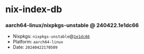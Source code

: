 # nix-index-db
### aarch64-linux/nixpkgs-unstable @ 240422.1e1dc66
- Nixpkgs: `nixpkgs-unstable`@[`1e1dc66`](https://github.com/NixOS/nixpkgs/commit/1e1dc66fe68972a76679644a5577828b6a7e8be4)
- Platform: `aarch64-linux`
- Date: `20240422170509`

